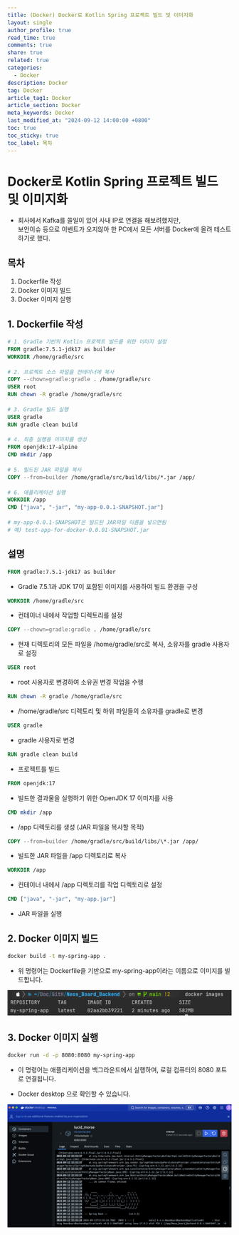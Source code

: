 ```yaml
---
title: (Docker) Docker로 Kotlin Spring 프로젝트 빌드 및 이미지화
layout: single
author_profile: true
read_time: true
comments: true
share: true
related: true
categories:
  - Docker
description: Docker
tag: Docker
article_tag1: Docker
article_section: Docker
meta_keywords: Docker
last_modified_at: "2024-09-12 14:00:00 +0800"
toc: true
toc_sticky: true
toc_label: 목차
---
```


# Docker로 Kotlin Spring 프로젝트 빌드 및 이미지화

- 회사에서 Kafka를 쓸일이 있어 사내 IP로 연결을 해보려했지만,  
  보안이슈 등으로 이벤트가 오지않아 한 PC에서 모든 서버를 Docker에 올려 테스트하기로 했다.

## 목차

1. Dockerfile 작성
2. Docker 이미지 빌드
3. Docker 이미지 실행

## 1. Dockerfile 작성

```Dockerfile
# 1. Gradle 기반의 Kotlin 프로젝트 빌드를 위한 이미지 설정
FROM gradle:7.5.1-jdk17 as builder
WORKDIR /home/gradle/src

# 2. 프로젝트 소스 파일을 컨테이너에 복사
COPY --chown=gradle:gradle . /home/gradle/src
USER root
RUN chown -R gradle /home/gradle/src

# 3. Gradle 빌드 실행
USER gradle
RUN gradle clean build

# 4. 최종 실행용 이미지를 생성
FROM openjdk:17-alpine
CMD mkdir /app

# 5. 빌드된 JAR 파일을 복사
COPY --from=builder /home/gradle/src/build/libs/*.jar /app/

# 6. 애플리케이션 실행
WORKDIR /app
CMD ["java", "-jar", "my-app-0.0.1-SNAPSHOT.jar"]

# my-app-0.0.1-SNAPSHOT은 빌드된 JAR파일 이름을 넣으면됨
# 예) test-app-for-docker-0.0.01-SNAPSHOT.jar
```

## 설명

```dockerfile
FROM gradle:7.5.1-jdk17 as builder
```

- Gradle 7.5.1과 JDK 17이 포함된 이미지를 사용하여 빌드 환경을 구성

```dockerfile
WORKDIR /home/gradle/src
```

- 컨테이너 내에서 작업할 디렉토리를 설정

```dockerfile
COPY --chown=gradle:gradle . /home/gradle/src
```

- 현재 디렉토리의 모든 파일을 /home/gradle/src로 복사, 소유자를 gradle 사용자로 설정

```dockerfile
USER root
```

- root 사용자로 변경하여 소유권 변경 작업을 수행

```dockerfile
RUN chown -R gradle /home/gradle/src
```

- /home/gradle/src 디렉토리 및 하위 파일들의 소유자를 gradle로 변경

```dockerfile
USER gradle
```

- gradle 사용자로 변경

```dockerfile
RUN gradle clean build
```

- 프로젝트를 빌드

```dockerfile
FROM openjdk:17
```

- 빌드한 결과물을 실행하기 위한 OpenJDK 17 이미지를 사용

```dockerfile
CMD mkdir /app
```

- /app 디렉토리를 생성 (JAR 파일을 복사할 목적)

```dockerfile
COPY --from=builder /home/gradle/src/build/libs/\*.jar /app/
```

- 빌드한 JAR 파일을 /app 디렉토리로 복사

```dockerfile
WORKDIR /app
```

- 컨테이너 내에서 /app 디렉토리를 작업 디렉토리로 설정

```dockerfile
CMD ["java", "-jar", "my-app.jar"]
```

- JAR 파일을 실행

## 2. Docker 이미지 빌드

```bash
docker build -t my-spring-app .
```

- 위 명령어는 Dockerfile을 기반으로 my-spring-app이라는 이름으로 이미지를 빌드합니다.

![alt](/assets/images/post/ComputerStudy/1138.png)

## 3. Docker 이미지 실행

```bash
docker run -d -p 8080:8080 my-spring-app
```

- 이 명령어는 애플리케이션을 백그라운드에서 실행하며, 로컬 컴퓨터의 8080 포트로 연결됩니다.

- Docker desktop 으로 확인할 수 있습니다.

![alt](/assets/images/post/ComputerStudy/1139.png)
